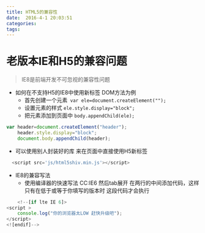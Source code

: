 ```yaml
---
title: HTML5的兼容性  
date:  2016-4-1 20:03:51  
categories: 
tags: 
---
```

#  老版本IE和H5的兼容问题
<!--more-->
>   IE8是前端开发不可忽视的兼容性问题
*   如何在不支持H5的IE8中使用新标签  DOM方法为例
    *  首先创建一个元素` var ele=document.createElement("");`
    *  设置元素的样式 ` ele.style.display="block"; `
    *  把元素添加到页面中 ` body.appendChild(ele); `
```javascript
var header=document.createElement("header");
    header.style.display="block";
    document.body.appendChild(header);
```
*  可以使用别人封装好的库 来在页面中直接使用H5新标签
```javascript
  <script src='js/html5shiv.min.js'></script>
```
* IE8的兼容写法
  * 使用编译器的快速写法 CC:IE6	然后tab展开 在两行的中间添加代码，这样只有在低于或等于你填写的版本时 这段代码才会执行
```javascript
	<!--[if lte IE 6]>
<script >
    console.log("你的浏览器太LOW 赶快升级吧");
</script>
<![endif]-->
```